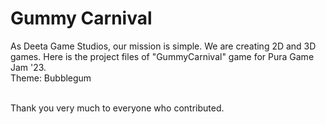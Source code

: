 # Gummy Carnival
As Deeta Game Studios, our mission is simple. We are creating 2D and 3D games. Here is the project files of "GummyCarnival" game for Pura Game Jam '23.<br />
Theme: Bubblegum<br/>
<br/>

Thank you very much to everyone who contributed.
